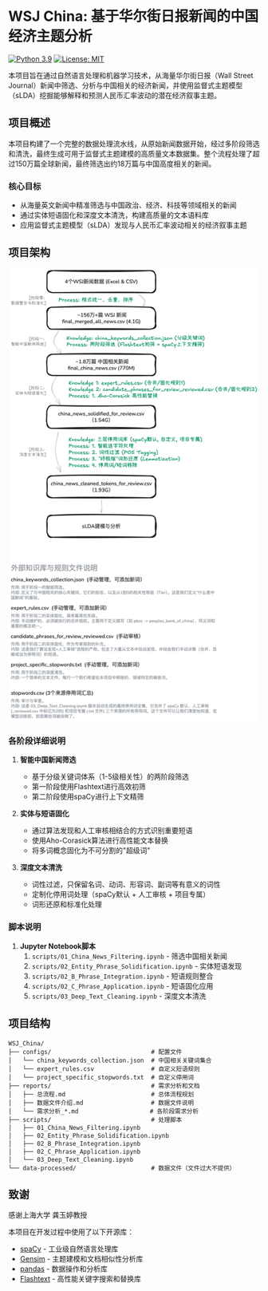 # WSJ China: 基于华尔街日报新闻的中国经济主题分析

[![Python 3.9](https://img.shields.io/badge/python-3.9-blue.svg)](https://www.python.org/downloads/release/python-390/)
[![License: MIT](https://img.shields.io/badge/License-MIT-yellow.svg)](https://opensource.org/licenses/MIT)

本项目旨在通过自然语言处理和机器学习技术，从海量华尔街日报（Wall Street Journal）新闻中筛选、分析与中国相关的经济新闻，并使用监督式主题模型（sLDA）挖掘能够解释和预测人民币汇率波动的潜在经济叙事主题。

## 项目概述

本项目构建了一个完整的数据处理流水线，从原始新闻数据开始，经过多阶段筛选和清洗，最终生成可用于监督式主题建模的高质量文本数据集。整个流程处理了超过150万篇全球新闻，最终筛选出约18万篇与中国高度相关的新闻。

### 核心目标

- 从海量英文新闻中精准筛选与中国政治、经济、科技等领域相关的新闻
- 通过实体短语固化和深度文本清洗，构建高质量的文本语料库
- 应用监督式主题模型（sLDA）发现与人民币汇率波动相关的经济叙事主题

## 项目架构

![](/reports/data-2025-08-08-1048.png "数据处理过程")

### 各阶段详细说明

1. **智能中国新闻筛选**
   - 基于分级关键词体系（1-5级相关性）的两阶段筛选
   - 第一阶段使用Flashtext进行高效初筛
   - 第二阶段使用spaCy进行上下文精筛

2. **实体与短语固化**
   - 通过算法发现和人工审核相结合的方式识别重要短语
   - 使用Aho-Corasick算法进行高性能文本替换
   - 将多词概念固化为不可分割的"超级词"

3. **深度文本清洗**
   - 词性过滤，只保留名词、动词、形容词、副词等有意义的词性
   - 定制化停用词处理（spaCy默认 + 人工审核 + 项目专属）
   - 词形还原和标准化处理


### 脚本说明
1. **Jupyter Notebook脚本**
     1. `scripts/01_China_News_Filtering.ipynb` - 筛选中国相关新闻
     2. `scripts/02_Entity_Phrase_Solidification.ipynb` - 实体短语发现
     3. `scripts/02_B_Phrase_Integration.ipynb` - 短语规则整合
     4. `scripts/02_C_Phrase_Application.ipynb` - 短语固化应用
     5. `scripts/03_Deep_Text_Cleaning.ipynb` - 深度文本清洗


## 项目结构

```
WSJ_China/
├── configs/                            # 配置文件
│   └── china_keywords_collection.json  # 中国相关关键词集合
│   └── expert_rules.csv                # 自定义短语规则
│   └── project_specific_stopwords.txt  # 自定义停用词
├── reports/                            # 需求分析和文档
│   ├── 总流程.md                        # 总体流程规划
│   ├── 数据文件介绍.md                   # 数据文件说明
│   └── 需求分析_*.md                    # 各阶段需求分析
├── scripts/                            # 处理脚本
│   ├── 01_China_News_Filtering.ipynb
│   ├── 02_Entity_Phrase_Solidification.ipynb
│   ├── 02_B_Phrase_Integration.ipynb
│   ├── 02_C_Phrase_Application.ipynb
│   └── 03_Deep_Text_Cleaning.ipynb
└── data-processed/                     # 数据文件（文件过大不提供）
```

## 致谢
感谢上海大学 龚玉婷教授

本项目在开发过程中使用了以下开源库：
- [spaCy](https://spacy.io/) - 工业级自然语言处理库
- [Gensim](https://radimrehurek.com/gensim/) - 主题建模和文档相似性分析库
- [pandas](https://pandas.pydata.org/) - 数据操作和分析库
- [Flashtext](https://github.com/vi3k6i5/flashtext) - 高性能关键字搜索和替换库